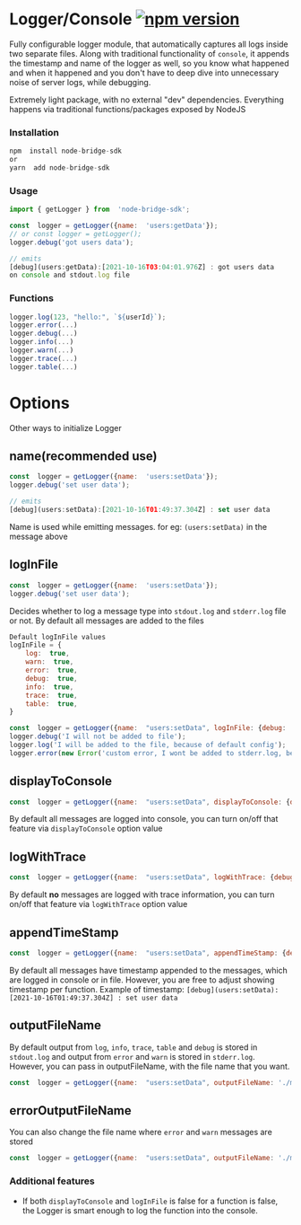
# Logger/Console [![npm version](https://badge.fury.io/js/node-bridge-sdk.svg)](https://badge.fury.io/js/node-bridge-sdk)

Fully configurable logger module, that automatically captures all logs inside two separate files. Along with traditional functionality of `console`, it appends the timestamp and name of the logger as well, so you know what happened and when it happened and you don't have to deep dive into unnecessary noise of server logs, while debugging.

  

Extremely light package, with no external "dev" dependencies. Everything happens via traditional functions/packages exposed by NodeJS

  

### Installation

```javascript
npm  install node-bridge-sdk
or
yarn  add node-bridge-sdk
```

### Usage

```javascript
import { getLogger } from  'node-bridge-sdk';

const  logger = getLogger({name:  'users:getData'});
// or const logger = getLogger();
logger.debug('got users data');

// emits
[debug](users:getData):[2021-10-16T03:04:01.976Z] : got users data
on console and stdout.log file
```

### Functions
```javascript
logger.log(123, "hello:", `${userId}`);
logger.error(...)
logger.debug(...)
logger.info(...)
logger.warn(...)
logger.trace(...)
logger.table(...)
```
# Options
Other ways to initialize Logger
## name(recommended use)
```javascript
const  logger = getLogger({name:  'users:setData'});
logger.debug('set user data');

// emits
[debug](users:setData):[2021-10-16T01:49:37.304Z] : set user data
```
Name is used while emitting messages. for eg:
`(users:setData)` in the message above

## logInFile
```javascript
const  logger = getLogger({name:  'users:setData'});
logger.debug('set user data');

```
Decides whether to log a message type into `stdout.log` and `stderr.log` file or not. By default all messages are added to the files
```javascript
Default logInFile values
logInFile = {
	log:  true,
	warn:  true,
	error:  true,
	debug:  true,
	info:  true,
	trace:  true,
	table:  true,
}

const  logger = getLogger({name:  "users:setData", logInFile: {debug:  false, error: false}});
logger.debug('I will not be added to file');
logger.log('I will be added to the file, because of default config');
logger.error(new Error('custom error, I wont be added to stderr.log, because you choose not to'));

```
## displayToConsole
```javascript
const  logger = getLogger({name:  "users:setData", displayToConsole: {debug:  false, error: true}});
```

By default all messages are logged into console, you can turn on/off that feature via `displayToConsole` option value

## logWithTrace
```javascript
const  logger = getLogger({name:  "users:setData", logWithTrace: {debug:  false, error: true}});
```
By default **no** messages are logged with trace information, you can turn on/off that feature via `logWithTrace` option value

## appendTimeStamp
```javascript
const  logger = getLogger({name:  "users:setData", appendTimeStamp: {debug:  false, error: true}});
```

By default all messages have timestamp appended to the messages, which are logged in console or in file. However, you are free to adjust showing timestamp per function. Example of timestamp:
`[debug](users:setData):[2021-10-16T01:49:37.304Z] : set user data`

## outputFileName
By default output from `log`, `info`, `trace`, `table` and `debug` is stored in `stdout.log` and output from `error` and `warn` is stored in `stderr.log`. However, you can pass in outputFileName, with the file name that you want.
```javascript
const  logger = getLogger({name:  "users:setData", outputFileName: './my-logger-output.log'});
```

## errorOutputFileName
You can also change the file name where `error` and `warn` messages are stored
```javascript
const  logger = getLogger({name:  "users:setData", outputFileName: './my-logger-error.log'});
```

### Additional features
- If both `displayToConsole` and `logInFile` is false for a function is false, the Logger is smart enough to log the function into the console. 